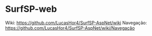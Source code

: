 # SurfSP-web

Wiki: https://github.com/LucasHor4/SurfSP-AspNet/wiki
Navegação: https://github.com/LucasHor4/SurfSP-AspNet/wiki/Navegação
